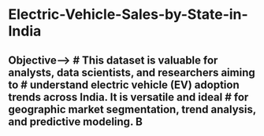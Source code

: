 # Electric-Vehicle-Sales-by-State-in-India
## Objective--> # This dataset is valuable for analysts, data scientists, and researchers aiming to # understand electric vehicle (EV) adoption trends across India. It is versatile and ideal # for geographic market segmentation, trend analysis, and predictive modeling. B
